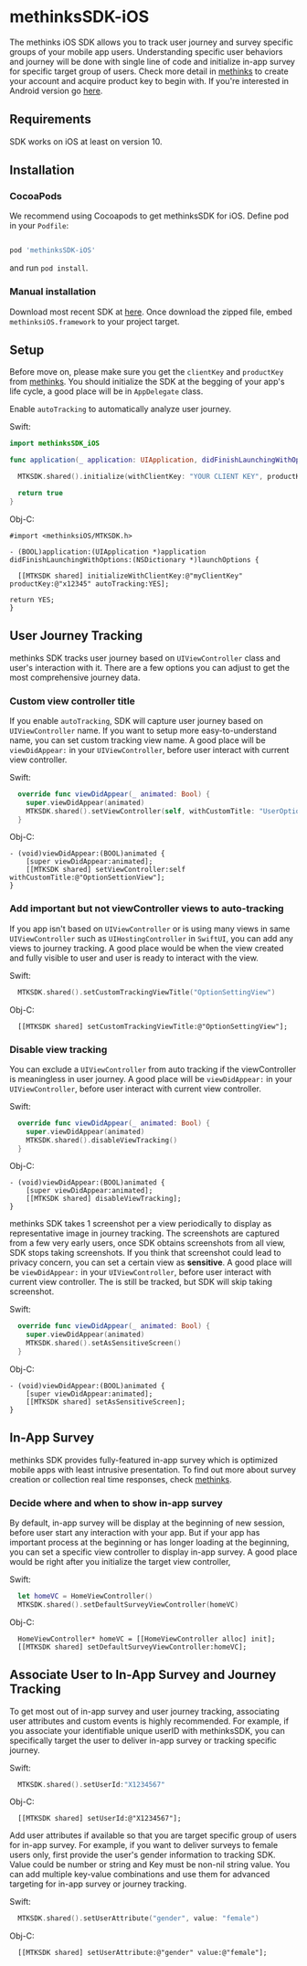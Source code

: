 # methinksSDK-iOS

The methinks iOS SDK allows you to track user journey and survey specific groups of your mobile app users. Understanding specific user behaviors and journey will be done with single line of code and initialize in-app survey for specific target group of users. Check more detail in [methinks](https://www.methinks.io) to create your account and acquire product key to begin with.  If you're interested in Android version go [here](https://www.methinks.io).

## Requirements

SDK works on iOS at least on version 10.

## Installation

### CocoaPods

We recommend using Cocoapods to get methinksSDK for iOS. 
Define pod in your `Podfile`:
```ruby

pod 'methinksSDK-iOS'

```

and run `pod install`.

### Manual installation

Download most recent SDK at [here](https://github.com/methinksBot/methinks-iOS/releases).
Once download the zipped file, embed `methinksiOS.framework` to your project target. 

## Setup

Before move on, please make sure you get the `clientKey` and `productKey` from [methinks](https://www.methinks.io).
You should initialize the SDK at the begging of your app's life cycle, a good place will be in `AppDelegate` class. 

Enable `autoTracking` to automatically analyze user journey. 

Swift:
```swift
import methinksSDK_iOS

func application(_ application: UIApplication, didFinishLaunchingWithOptions launchOptions: [UIApplication.LaunchOptionsKey: Any]?) -> Bool {

  MTKSDK.shared().initialize(withClientKey: "YOUR CLIENT KEY", productKey: "YOUR PRODUCT KEY", autoTracking: true)

  return true
}
```

Obj-C:
```objc
#import <methinksiOS/MTKSDK.h>

- (BOOL)application:(UIApplication *)application didFinishLaunchingWithOptions:(NSDictionary *)launchOptions {

  [[MTKSDK shared] initializeWithClientKey:@"myClientKey" productKey:@"x12345" autoTracking:YES];

return YES;
}
```

## User Journey Tracking
methinks SDK tracks user journey based on `UIViewController` class and user's interaction with it. There are a few options you can adjust to get the most comprehensive journey data. 


### Custom view controller title 
If you enable `autoTracking`, SDK will capture user journey based on `UIViewController` name. If you want to setup more easy-to-understand name, you can set custom tracking view name. A good place will be `viewDidAppear:` in your `UIViewController`, before user interact with current view controller. 

Swift:
```swift
  override func viewDidAppear(_ animated: Bool) {
    super.viewDidAppear(animated)
    MTKSDK.shared().setViewController(self, withCustomTitle: "UserOptionSettingView")
  }
  ```

Obj-C:
```objc
- (void)viewDidAppear:(BOOL)animated {
    [super viewDidAppear:animated];
    [[MTKSDK shared] setViewController:self withCustomTitle:@"OptionSettionView"];
} 
```


### Add important but not viewController views to auto-tracking
If you app isn't based on `UIViewController` or is using many views in same `UIViewController` such as `UIHostingController` in `SwiftUI`, you can add any views to journey tracking. A good place would be when the view created and fully visible to user and user is ready to interact with the view. 

Swift:
```swift
  MTKSDK.shared().setCustomTrackingViewTitle("OptionSettingView")
```

Obj-C:
```objc
  [[MTKSDK shared] setCustomTrackingViewTitle:@"OptionSettingView"];
```

### Disable view tracking
You can exclude a `UIViewController` from auto tracking if the viewController is meaningless in user journey. A good place will be `viewDidAppear:` in your `UIViewController`, before user interact with current view controller. 

Swift:
```swift
  override func viewDidAppear(_ animated: Bool) {
    super.viewDidAppear(animated)
    MTKSDK.shared().disableViewTracking()
  }
```

Obj-C:
```objc
- (void)viewDidAppear:(BOOL)animated {
    [super viewDidAppear:animated];
    [[MTKSDK shared] disableViewTracking];
} 
```

methinks SDK takes 1 screenshot per a view periodically to display as representative image in journey tracking. The screenshots are captured from a few very early users, once SDK obtains screenshots from all view, SDK stops taking screenshots. If you think that screenshot could lead to privacy concern, you can set a certain view as **sensitive**. A good place will be `viewDidAppear:` in your `UIViewController`, before user interact with current view controller. The is still be tracked, but SDK will skip taking screenshot. 


Swift:
```swift
  override func viewDidAppear(_ animated: Bool) {
    super.viewDidAppear(animated)
    MTKSDK.shared().setAsSensitiveScreen()
  }
```

Obj-C:
```objc
- (void)viewDidAppear:(BOOL)animated {
    [super viewDidAppear:animated];
    [[MTKSDK shared] setAsSensitiveScreen];
} 
```





## In-App Survey
methinks SDK provides fully-featured in-app survey which is optimized mobile apps with least intrusive presentation. 
To find out more about survey creation or collection real time responses, check [methinks](https://www.methinks.io).

### Decide where and when to show in-app survey
By default, in-app survey will be display at the beginning of new session, before user start any interaction with your app. 
But if your app has important process at the beginning or has longer loading at the beginning, you can set a specific view controller to display in-app survey. A good place would be right after you initialize the target view controller, 

Swift:
```swift
  let homeVC = HomeViewController()
  MTKSDK.shared().setDefaultSurveyViewController(homeVC)
```

Obj-C:
```objc
  HomeViewController* homeVC = [[HomeViewController alloc] init];
  [[MTKSDK shared] setDefaultSurveyViewController:homeVC];
```


## Associate User to In-App Survey and Journey Tracking
To get most out of in-app survey and user journey tracking, associating user attributes and custom events is highly recommended. For example, if you associate your identifiable unique userID with methinksSDK, you can specifically target the user to deliver in-app survey or tracking specific journey. 

Swift:
```swift
  MTKSDK.shared().setUserId:"X1234567"
```

Obj-C:
```objc
  [[MTKSDK shared] setUserId:@"X1234567"];
```

Add user attributes if available so that you are target specific group of users for in-app survey. For example, if you want to deliver surveys to female users only, first provide the user's gender information to tracking SDK. Value could be number or string and Key must be non-nil string value. You can add multiple key-value combinations and use them for advanced targeting for in-app survey or journey tracking. 

Swift:
```swift
  MTKSDK.shared().setUserAttribute("gender", value: "female")
```

Obj-C:
```objc
  [[MTKSDK shared] setUserAttribute:@"gender" value:@"female"];
```

